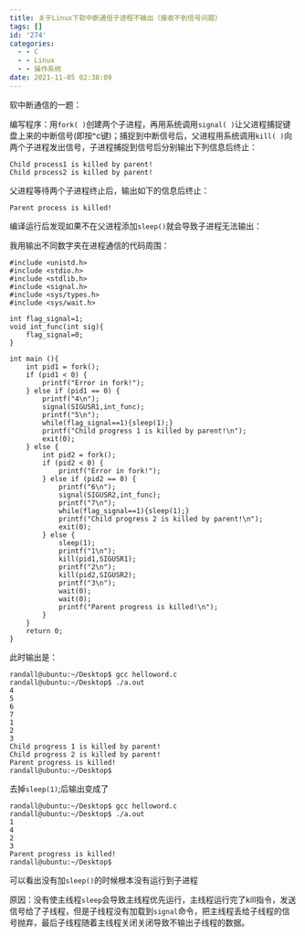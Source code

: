 ```yaml
---
title: 关于Linux下软中断通信子进程不输出（接收不到信号问题）
tags: []
id: '274'
categories:
  - - C
  - - Linux
  - - 操作系统
date: 2021-11-05 02:38:09
---
```


软中断通信的一题：

编写程序：用`fork( )`创建两个子进程，再用系统调用`signal( )`让父进程捕捉键盘上来的中断信号(即按^c键)；捕捉到中断信号后，父进程用系统调用`kill( )`向两个子进程发出信号，子进程捕捉到信号后分别输出下列信息后终止：

```
Child process1 is killed by parent!
Child process2 is killed by parent!
```

父进程等待两个子进程终止后，输出如下的信息后终止：

```
Parent process is killed!
```

编译运行后发现如果不在父进程添加`sleep()`就会导致子进程无法输出：

我用输出不同数字夹在进程通信的代码周围：

```
#include <unistd.h>
#include <stdio.h>
#include <stdlib.h>
#include <signal.h>
#include <sys/types.h>
#include <sys/wait.h>

int flag_signal=1;
void int_func(int sig){
    flag_signal=0;
}

int main (){
    int pid1 = fork();
    if (pid1 < 0) {
        printf("Error in fork!");
    } else if (pid1 == 0) {
        printf("4\n");
        signal(SIGUSR1,int_func);
        printf("5\n");
        while(flag_signal==1){sleep(1);}
        printf("Child progress 1 is killed by parent!\n");
        exit(0);
    } else {
        int pid2 = fork();
        if (pid2 < 0) {
            printf("Error in fork!");
        } else if (pid2 == 0) {
            printf("6\n");
            signal(SIGUSR2,int_func);
            printf("7\n");
            while(flag_signal==1){sleep(1);}
            printf("Child progress 2 is killed by parent!\n");
            exit(0);
        } else {
            sleep(1);
            printf("1\n");
            kill(pid1,SIGUSR1);
            printf("2\n");
            kill(pid2,SIGUSR2);
            printf("3\n");
            wait(0);
            wait(0);
            printf("Parent progress is killed!\n");
        }
    }
    return 0;
}
```

此时输出是：

```
randall@ubuntu:~/Desktop$ gcc helloword.c
randall@ubuntu:~/Desktop$ ./a.out
4
5
6
7
1
2
3
Child progress 1 is killed by parent!
Child progress 2 is killed by parent!
Parent progress is killed!
randall@ubuntu:~/Desktop$ 
```

去掉`sleep(1)`;后输出变成了

```
randall@ubuntu:~/Desktop$ gcc helloword.c
randall@ubuntu:~/Desktop$ ./a.out
1
4
2
3
Parent progress is killed!
randall@ubuntu:~/Desktop$ 
```

可以看出没有加`sleep()`的时候根本没有运行到子进程

原因：没有使主线程`sleep`会导致主线程优先运行，主线程运行完了kill指令，发送信号给了子线程，但是子线程没有加载到`signal`命令，把主线程丢给子线程的信号抛弃，最后子线程随着主线程关闭关闭导致不输出子线程的数据。